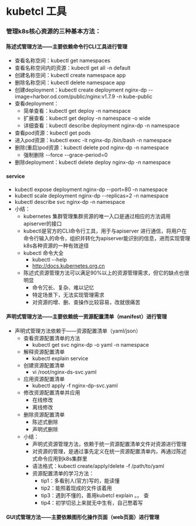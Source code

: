 # kubetcl 工具

### 管理k8s核心资源的三种基本方法：

#### 陈述式管理方法——主要依赖命令行CLI工具进行管理
- 查看名称空间：kubectl get namespaces
- 查看名称空间内的资源：kubectl get all -n default
- 创建名称空间：kubectl create namespace app
- 删除名称空间：kubectl delete namespace app
- 创建deployment：kubectl create deployment nginx-dp --image=harbor.od.com/public/nginx:v1.7.9 -n kube-public
- 查看deployment：
    - 简单查看：kubectl get deploy -n namespace
    - 扩展查看：kubectl get deploy -n namespace -o wide
    - 详细查看：kubectl describe deployment nginx-dp -n namespace
- 查看pod资源：kubectl get pods 
- 进入pod资源：kubectl exec -it nginx-dp /bin/bash -n namespace
- 删除(重启)pod资源：kubectl delete pod nginx-dp -n namespace
    - 强制删除 --force --grace-period=0
- 删除deployment：kubectl delete deploy nginx-dp -n namespace

#### service

- kubectl expose deployment nginx-dp --port=80 -n namespace
- kubectl scale deployment nginx-dp --replicas=2 -n namespace
- kubectl describe svc nginx-dp -n namespace
- 小结：
    - kubernetes 集群管理集群资源的唯一入口是通过相应的方法调用apiserver的接口
    - kubectl是官方的CLI命令行工具，用于与apiserver 进行通信，将用户在命令行输入的命令，组织并转化为apiserver能识别的信息，进而实现管理k8s各种资源的一种有效途径
    - kubectl 命令大全  
        - kubectl --help
        - http://docs.kubernetes.org.cn
    - 陈述式资源管理方法可以满足90%以上的资源管理需求，但它的缺点也很明显
        - 命令冗长、复杂、难以记忆
        - 特定场景下，无法实现管理需求
        - 对资源的增、删、查操作比较容易，改就很痛苦

#### 声明式管理方法——主要依赖统一资源配置清单（manifest）进行管理

- 声明式管理方法依赖于——资源配置清单（yaml/json）
    - 查看资源配置清单的方法
        - kubectl get svc nginx-dp -o yaml -n namespace
    - 解释资源配置清单
        - kubectl explain service
    - 创建资源配置清单
        - vi /root/nginx-ds-svc.yaml
    - 应用资源配置清单
        - kubectl apply -f nginx-dp-svc.yaml
    - 修改资源配置清单并应用
        - 在线修改
        - 离线修改
    - 删除资源配置清单
        - 陈述式删除
        - 声明式删除
    - 小结：
        - 声明式资源管理方法，依赖于统一资源配置清单文件对资源进行管理
        - 对资源的管理，是通过事先定义在统一资源配置清单内，再通过陈述式命令应用到k8s集群里
        - 语法格式：kubectl create/apply/delete -f /path/to/yaml
        - 资源配置清单的学习方法：
            - tip1：多看别人(官方)写的，能读懂
            - tip2：能照着现成的文件该着用
            - tip3：遇到不懂的，善用kubetcl explain 。。 查
            - tip4：初学切忌上来就无中生有，自己憋着写
#### GUI式管理方法——主要依赖图形化操作页面（web页面）进行管理
